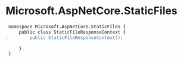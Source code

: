 # Microsoft.AspNetCore.StaticFiles

``` diff
 namespace Microsoft.AspNetCore.StaticFiles {
     public class StaticFileResponseContext {
-        public StaticFileResponseContext();

     }
 }
```
